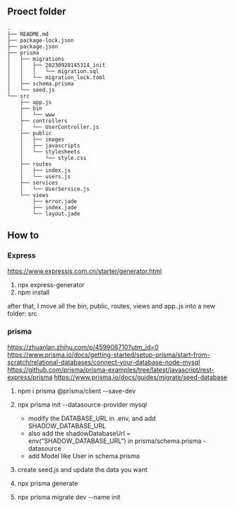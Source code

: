 ## Proect folder

```
.
├── README.md
├── package-lock.json
├── package.json
├── prisma
│   ├── migrations
│   │   ├── 20230920145314_init
│   │   │   └── migration.sql
│   │   └── migration_lock.toml
│   ├── schema.prisma
│   └── seed.js
└── src
    ├── app.js
    ├── bin
    │   └── www
    ├── controllers
    │   └── UserController.js
    ├── public
    │   ├── images
    │   ├── javascripts
    │   └── stylesheets
    │       └── style.css
    ├── routes
    │   ├── index.js
    │   └── users.js
    ├── services
    │   └── UserService.js
    └── views
        ├── error.jade
        ├── index.jade
        └── layout.jade
```

## How to

### Express

https://www.expressjs.com.cn/starter/generator.html

1. npx express-generator
2. npm install

after that, I move all the bin, public, routes, views and app..js into a new folder: src

### prisma

https://zhuanlan.zhihu.com/p/459906710?utm_id=0
https://www.prisma.io/docs/getting-started/setup-prisma/start-from-scratch/relational-databases/connect-your-database-node-mysql
https://github.com/prisma/prisma-examples/tree/latest/javascript/rest-express/prisma
https://www.prisma.io/docs/guides/migrate/seed-database

1. npm i prisma @prisma/client --save-dev
2. npx prisma init --datasource-provider mysql

   - modify the DATABASE_URL in .env, and add SHADOW_DATABASE_URL
   - also add the shadowDatabaseUrl = env("SHADOW_DATABASE_URL") in prisma/schema.prisma - datasource
   - add Model like User in schema.prisma

3. create seed.js and update the data you want
4. npx prisma generate
5. npx prisma migrate dev --name init
